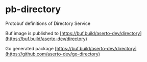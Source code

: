 # pb-directory

Protobuf definitions of Directory Service

Buf image is published to [https://buf.build/aserto-dev/directory](https://buf.build/aserto-dev/directory)

Go generated package [https://buf.build/aserto-dev/directory](https://github.com/aserto-dev/go-directory)

